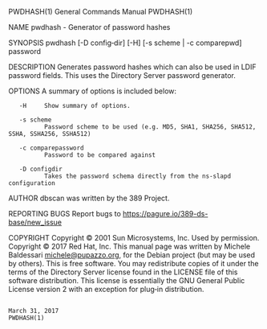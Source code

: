 PWDHASH(1)                                                                                 General Commands Manual                                                                                 PWDHASH(1)



NAME
       pwdhash - Generator of password hashes

SYNOPSIS
       pwdhash [-D config‐dir] [-H] [-s scheme | -c comparepwd] password

DESCRIPTION
       Generates password hashes which can also be used in LDIF password fields.  This uses the Directory Server password generator.

OPTIONS
       A summary of options is included below:

       -H     Show summary of options.

       -s scheme
              Password scheme to be used (e.g. MD5, SHA1, SHA256, SHA512, SSHA, SSHA256, SSHA512)

       -c comparepassword
              Password to be compared against

       -D configdir
              Takes the password schema directly from the ns-slapd configuration

AUTHOR
       dbscan was written by the 389 Project.

REPORTING BUGS
       Report bugs to https://pagure.io/389-ds-base/new_issue

COPYRIGHT
       Copyright © 2001 Sun Microsystems, Inc. Used by permission.
       Copyright © 2017 Red Hat, Inc.
       This manual page was written by Michele Baldessari <michele@pupazzo.org>, for the Debian project (but may be used by others).
       This  is  free  software.  You may redistribute copies of it under the terms of the Directory Server license found in the LICENSE file of this software distribution.  This license is essentially the
       GNU General Public License version 2 with an exception for plug‐in distribution.



                                                                                                March 31, 2017                                                                                     PWDHASH(1)
